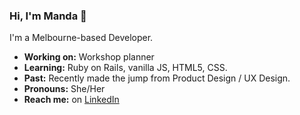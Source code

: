 ### Hi, I'm Manda 👋 

I'm a Melbourne-based Developer. 
- **Working on:** Workshop planner
- **Learning:** Ruby on Rails, vanilla JS, HTML5, CSS.
- **Past:** Recently made the jump from Product Design / UX Design. 
- **Pronouns:** She/Her
- **Reach me:** on [LinkedIn](https://www.linkedin.com/in/amandajarvinen/)

 
<!--
**nimisaya/nimisaya** is a ✨ _special_ ✨ repository because its `README.md` (this file) appears on your GitHub profile.

Here are some ideas to get you started:

- 🔭 I’m currently working on egg, yolk, chicken.
- 🌱 I’m learning a lot about the web in General Assembly's Software Engineering Immersive
- 👯 I’m looking to collaborate on ...
- 🤔 I’m looking for help with ...
- 💬 Ask me about design for the web and mobile apps.
- 📫 How to reach me: message me on LinkedIn
- 😄 Pronouns: She/her
- ⚡ Fun fact: I have never been to the moon.
-->
